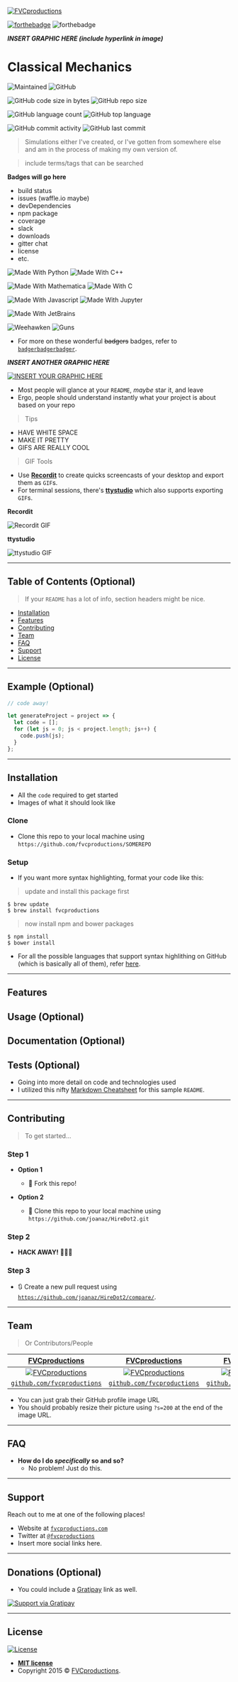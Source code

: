 <a href="http://fvcproductions.com"><img src="https://avatars1.githubusercontent.com/u/4284691?v=3&s=200" title="FVCproductions" alt="FVCproductions"></a>

<!-- [![FVCproductions](https://avatars1.githubusercontent.com/u/4284691?v=3&s=200)](http://fvcproductions.com) -->
[![forthebadge](https://forthebadge.com/images/badges/built-with-science.svg)](https://forthebadge.com)
![forthebadge](https://forthebadge.com/images/badges/powered-by-electricity.svg)

***INSERT GRAPHIC HERE (include hyperlink in image)***

# Classical Mechanics
![Maintained](https://img.shields.io/badge/Maintained%3F-Slowly-1f425f.svg)
![GitHub](https://img.shields.io/github/license/ethank5149/ClassicalMechanics?color=lime&style=plastic)

![GitHub code size in bytes](https://img.shields.io/github/languages/code-size/ethank5149/ClassicalMechanics?color=purple&style=plastic)
![GitHub repo size](https://img.shields.io/github/repo-size/ethank5149/ClassicalMechanics?color=pink&style=plastic)

![GitHub language count](https://img.shields.io/github/languages/count/ethank5149/ClassicalMechanics?color=845f15)
![GitHub top language](https://img.shields.io/github/languages/top/ethank5149/ClassicalMechanics?color=845f15)

![GitHub commit activity](https://img.shields.io/github/commit-activity/m/ethank5149/ClassicalMechanics?color=blue&style=flat)
![GitHub last commit](https://img.shields.io/github/last-commit/ethank5149/ClassicalMechanics?color=darkblue&style=flat)
> Simulations either I've created, or I've gotten from somewhere else and am in the process of making my own version of.

> include terms/tags that can be searched

**Badges will go here**

- build status
- issues (waffle.io maybe)
- devDependencies
- npm package
- coverage
- slack
- downloads
- gitter chat
- license
- etc.

![Made With Python](https://img.shields.io/badge/MADE_WITH-PYTHON-3776AB.svg?labelColor=ffd140&logo=python&style=for-the-badge)
![Made With C++](https://img.shields.io/badge/MADE_WITH-C++-00599C.svg?labelColor=659ad2&logo=c%2b%2b&style=for-the-badge)

![Made With Mathematica](https://img.shields.io/badge/MADE_WITH-MATHEMATICA-dd1100.svg?logo=wolfram-mathematica&style=for-the-badge)
![Made With C](https://img.shields.io/badge/MADE_WITH-C-A8B9CC.svg?logo=c&style=for-the-badge)


![Made With Javascript](https://img.shields.io/badge/MADE_WITH-JAVASCRIPT-F7DF1E.svg?labelColor=323330&logo=javascript&style=for-the-badge)
![Made With Jupyter](https://img.shields.io/badge/MADE_WITH-JUPYTER-F37626.svg?labelColor=4e4e4e&logo=jupyter&style=for-the-badge)

![Made With JetBrains](https://img.shields.io/badge/MADE_WITH-JETBRAINS-black.svg?logo=jetbrains&style=for-the-badge)



![Weehawken](https://img.shields.io/badge/Weehawken.-Dawn.-d09e43.svg)
![Guns](https://img.shields.io/badge/Guns.-Drawn.-845f15.svg)

- For more on these wonderful ~~badgers~~ badges, refer to <a href="http://badges.github.io/badgerbadgerbadger/" target="_blank">`badgerbadgerbadger`</a>.

***INSERT ANOTHER GRAPHIC HERE***

[![INSERT YOUR GRAPHIC HERE](http://i.imgur.com/dt8AUb6.png)]()

- Most people will glance at your `README`, *maybe* star it, and leave
- Ergo, people should understand instantly what your project is about based on your repo

> Tips

- HAVE WHITE SPACE
- MAKE IT PRETTY
- GIFS ARE REALLY COOL

> GIF Tools

- Use <a href="http://recordit.co/" target="_blank">**Recordit**</a> to create quicks screencasts of your desktop and export them as `GIF`s.
- For terminal sessions, there's <a href="https://github.com/chjj/ttystudio" target="_blank">**ttystudio**</a> which also supports exporting `GIF`s.

**Recordit**

![Recordit GIF](http://g.recordit.co/iLN6A0vSD8.gif)

**ttystudio**

![ttystudio GIF](https://raw.githubusercontent.com/chjj/ttystudio/master/img/example.gif)

---

## Table of Contents (Optional)

> If your `README` has a lot of info, section headers might be nice.

- [Installation](#installation)
- [Features](#features)
- [Contributing](#contributing)
- [Team](#team)
- [FAQ](#faq)
- [Support](#support)
- [License](#license)


---

## Example (Optional)

```javascript
// code away!

let generateProject = project => {
  let code = [];
  for (let js = 0; js < project.length; js++) {
    code.push(js);
  }
};
```

---

## Installation

- All the `code` required to get started
- Images of what it should look like

### Clone

- Clone this repo to your local machine using `https://github.com/fvcproductions/SOMEREPO`

### Setup

- If you want more syntax highlighting, format your code like this:

> update and install this package first

```shell
$ brew update
$ brew install fvcproductions
```

> now install npm and bower packages

```shell
$ npm install
$ bower install
```

- For all the possible languages that support syntax highlithing on GitHub (which is basically all of them), refer <a href="https://github.com/github/linguist/blob/master/lib/linguist/languages.yml" target="_blank">here</a>.

---

## Features
## Usage (Optional)
## Documentation (Optional)
## Tests (Optional)

- Going into more detail on code and technologies used
- I utilized this nifty <a href="https://github.com/adam-p/markdown-here/wiki/Markdown-Cheatsheet" target="_blank">Markdown Cheatsheet</a> for this sample `README`.

---

## Contributing

> To get started...

### Step 1

- **Option 1**
    - 🍴 Fork this repo!

- **Option 2**
    - 👯 Clone this repo to your local machine using `https://github.com/joanaz/HireDot2.git`

### Step 2

- **HACK AWAY!** 🔨🔨🔨

### Step 3

- 🔃 Create a new pull request using <a href="https://github.com/joanaz/HireDot2/compare/" target="_blank">`https://github.com/joanaz/HireDot2/compare/`</a>.

---

## Team

> Or Contributors/People

|                 <a href="http://fvcproductions.com" target="_blank">**FVCproductions**</a>                 |                 <a href="http://fvcproductions.com" target="_blank">**FVCproductions**</a>                 |                 <a href="http://fvcproductions.com" target="_blank">**FVCproductions**</a>                 |
| :--------------------------------------------------------------------------------------------------------: | :--------------------------------------------------------------------------------------------------------: | :--------------------------------------------------------------------------------------------------------: |
| [![FVCproductions](https://avatars1.githubusercontent.com/u/4284691?v=3&s=200)](http://fvcproductions.com) | [![FVCproductions](https://avatars1.githubusercontent.com/u/4284691?v=3&s=200)](http://fvcproductions.com) | [![FVCproductions](https://avatars1.githubusercontent.com/u/4284691?v=3&s=200)](http://fvcproductions.com) |
|         <a href="http://github.com/fvcproductions" target="_blank">`github.com/fvcproductions`</a>         |         <a href="http://github.com/fvcproductions" target="_blank">`github.com/fvcproductions`</a>         |         <a href="http://github.com/fvcproductions" target="_blank">`github.com/fvcproductions`</a>         |

- You can just grab their GitHub profile image URL
- You should probably resize their picture using `?s=200` at the end of the image URL.

---

## FAQ

- **How do I do *specifically* so and so?**
    - No problem! Just do this.

---

## Support

Reach out to me at one of the following places!

- Website at <a href="http://fvcproductions.com" target="_blank">`fvcproductions.com`</a>
- Twitter at <a href="http://twitter.com/fvcproductions" target="_blank">`@fvcproductions`</a>
- Insert more social links here.

---

## Donations (Optional)

- You could include a <a href="https://cdn.rawgit.com/gratipay/gratipay-badge/2.3.0/dist/gratipay.png" target="_blank">Gratipay</a> link as well.

[![Support via Gratipay](https://cdn.rawgit.com/gratipay/gratipay-badge/2.3.0/dist/gratipay.png)](https://gratipay.com/fvcproductions/)


---

## License

[![License](http://img.shields.io/:license-mit-blue.svg?style=flat-square)](http://badges.mit-license.org)

- **[MIT license](http://opensource.org/licenses/mit-license.php)**
- Copyright 2015 © <a href="http://fvcproductions.com" target="_blank">FVCproductions</a>.
